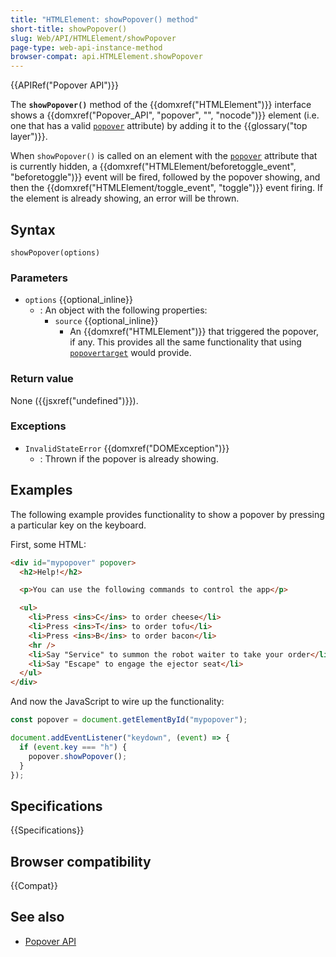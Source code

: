```yaml
---
title: "HTMLElement: showPopover() method"
short-title: showPopover()
slug: Web/API/HTMLElement/showPopover
page-type: web-api-instance-method
browser-compat: api.HTMLElement.showPopover
---
```


{{APIRef("Popover API")}}

The **`showPopover()`** method of the {{domxref("HTMLElement")}} interface shows a {{domxref("Popover_API", "popover", "", "nocode")}} element (i.e. one that has a valid [`popover`](/en-US/docs/Web/HTML/Global_attributes/popover) attribute) by adding it to the {{glossary("top layer")}}.

When `showPopover()` is called on an element with the [`popover`](/en-US/docs/Web/HTML/Global_attributes/popover) attribute that is currently hidden, a {{domxref("HTMLElement/beforetoggle_event", "beforetoggle")}} event will be fired, followed by the popover showing, and then the {{domxref("HTMLElement/toggle_event", "toggle")}} event firing. If the element is already showing, an error will be thrown.

## Syntax

```js-nolint
showPopover(options)
```

### Parameters

- `options` {{optional_inline}}
  - : An object with the following properties:
    - `source` {{optional_inline}}
      - An {{domxref("HTMLElement")}} that triggered the popover, if any.
        This provides all the same functionality that using [`popovertarget`](/en-US/docs/Web/HTML/Element/button#popovertarget) would provide.

### Return value

None ({{jsxref("undefined")}}).

### Exceptions

- `InvalidStateError` {{domxref("DOMException")}}
  - : Thrown if the popover is already showing.

## Examples

The following example provides functionality to show a popover by pressing a particular key on the keyboard.

First, some HTML:

```html
<div id="mypopover" popover>
  <h2>Help!</h2>

  <p>You can use the following commands to control the app</p>

  <ul>
    <li>Press <ins>C</ins> to order cheese</li>
    <li>Press <ins>T</ins> to order tofu</li>
    <li>Press <ins>B</ins> to order bacon</li>
    <hr />
    <li>Say "Service" to summon the robot waiter to take your order</li>
    <li>Say "Escape" to engage the ejector seat</li>
  </ul>
</div>
```

And now the JavaScript to wire up the functionality:

```js
const popover = document.getElementById("mypopover");

document.addEventListener("keydown", (event) => {
  if (event.key === "h") {
    popover.showPopover();
  }
});
```

## Specifications

{{Specifications}}

## Browser compatibility

{{Compat}}

## See also

- [Popover API](/en-US/docs/Web/API/Popover_API)

